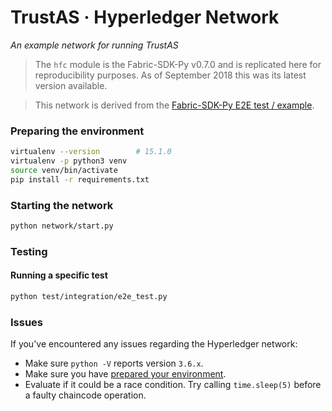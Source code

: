 # TrustAS · Hyperledger Network

*An example network for running TrustAS*

> The `hfc` module is the Fabric-SDK-Py v0.7.0 and is replicated here for reproducibility purposes. As of September 2018 this was its latest version available.

> This network is derived from the [Fabric-SDK-Py E2E test / example](https://github.com/hyperledger/fabric-sdk-py/blob/v0.7.0/test/integration/e2e_test.py).

### <a name="preparing"></a>Preparing the environment

```sh
virtualenv --version        # 15.1.0
virtualenv -p python3 venv
source venv/bin/activate
pip install -r requirements.txt
```

### Starting the network

```sh
python network/start.py
```

### Testing

#### Running a specific test

```sh
python test/integration/e2e_test.py
```

### Issues

If you've encountered any issues regarding the Hyperledger network:
- Make sure `python -V` reports version `3.6.x`.
- Make sure you have [prepared your environment](#preparing).
- Evaluate if it could be a race condition. Try calling `time.sleep(5)` before a faulty chaincode operation.
